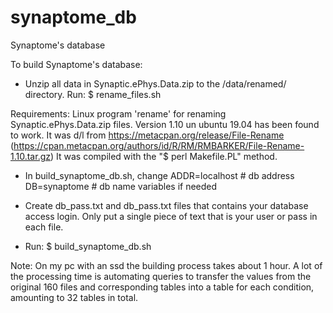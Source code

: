 # synaptome_db
Synaptome's database

To build Synaptome's database:

* Unzip all data in Synaptic.ePhys.Data.zip to the /data/renamed/
directory. Run:
$ rename_files.sh

Requirements:
Linux program 'rename' for renaming Synaptic.ePhys.Data.zip files.
Version 1.10 un ubuntu 19.04 has been found to work. It was d/l from
https://metacpan.org/release/File-Rename 
(https://cpan.metacpan.org/authors/id/R/RM/RMBARKER/File-Rename-1.10.tar.gz)
It was compiled with the "$ perl Makefile.PL" method.

* In build_synaptome_db.sh, change
ADDR=localhost # db address
DB=synaptome   # db name
variables if needed

* Create db_pass.txt and db_pass.txt files that contains your database access login.
Only put a single piece of text that is your user or pass in each file.

* Run:
$ build_synaptome_db.sh

Note:
On my pc with an ssd the building process takes about 1 hour.
A lot of the processing time is automating queries to
transfer the values from the original 160 files and corresponding
tables into a table for each condition, amounting to 32
tables in total.